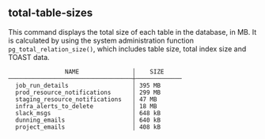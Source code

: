 ## total-table-sizes

This command displays the total size of each table in the database, in MB. It is calculated by using the system administration function `pg_total_relation_size()`, which includes table size, total index size and TOAST data.

```
                NAME               │    SIZE
───────────────────────────────────┼─────────────
  job_run_details                  │ 395 MB
  prod_resource_notifications      │ 299 MB
  staging_resource_notifications   │ 47 MB
  infra_alerts_to_delete           │ 18 MB
  slack_msgs                       │ 648 kB
  dunning_emails                   │ 640 kB
  project_emails                   │ 408 kB
```